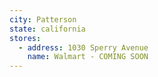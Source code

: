 ```yaml
---
city: Patterson
state: california
stores:
  - address: 1030 Sperry Avenue
    name: Walmart - COMING SOON
---
```

